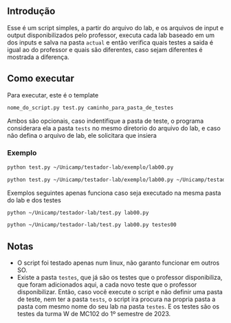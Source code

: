 ## Introdução
Esse é um script simples, a partir do arquivo do lab, e os arquivos de input e output disponibilizados pelo professor, executa cada lab baseado em um dos inputs e salva na pasta ```actual``` e então verifica quais testes a saida é igual ao do professor e quais são diferentes, caso sejam diferentes é mostrada a diferença.

## Como executar
Para executar, este é o template
```bash
nome_do_script.py test.py caminho_para_pasta_de_testes
```
Ambos são opcionais, caso indentifique a pasta de teste, o programa considerara ela a pasta ```tests``` no mesmo diretorio do arquivo do lab, e caso não defina o arquivo de lab, ele solicitara que insiera
### Exemplo
```bash
python test.py ~/Unicamp/testador-lab/exemplo/lab00.py
```

```bash
python test.py ~/Unicamp/testador-lab/exemplo/lab00.py ~/Unicamp/testador-lab/exemplo/testes00
```
Exemplos seguintes apenas funciona caso seja executado na mesma pasta do lab e dos testes 
```bash
python ~/Unicamp/testador-lab/test.py lab00.py
```
```bash
python ~/Unicamp/testador-lab/test.py lab00.py testes00
```


## Notas

- O script foi testado apenas num linux, não garanto funcionar em outros SO.
- Existe a pasta ```testes```, que já são os testes que o professor disponibiliza, que foram adicionados aqui, a cada novo teste que o professor disponibilizar. Então, caso você execute o script e não definir uma pasta de teste, nem ter a pasta ```tests```, o script ira procura na propria pasta a pasta com mesmo nome do seu lab na pasta ```testes```. E os testes são os testes da turma W de MC102 do 1º semestre de 2023. 